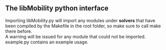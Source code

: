 ## The libMobility python interface

Importing libMobility.py will import any modules under **solvers** that have been compiled by the Makefile in the root folder, so make sure to call make there before.  
A warning will be issued for any module that could not be imported.  
example.py contains an example usage.  

